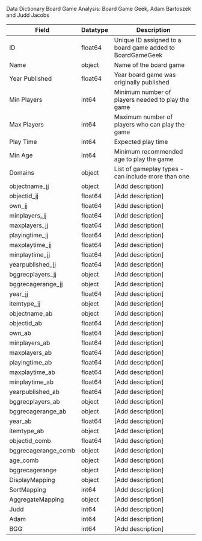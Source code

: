 Data Dictionary
Board Game Analysis: Board Game Geek, Adam Bartoszek and Judd Jacobs

| Field | Datatype | Description |
|-------|----------|-------------|
| ID | float64 | Unique ID assigned to a board game added to BoardGameGeek |
| Name | object | Name of the board game |
| Year Published | float64 | Year board game was originally published |
| Min Players | int64 | Minimum number of players needed to play the game |
| Max Players | int64 | Maximum number of players who can play the game |
| Play Time | int64 | Expected play time |
| Min Age | int64 | Minimum recommended age to play the game |
| Domains | object | List of gameplay types - can include more than one |
| objectname_jj | object | [Add description] |
| objectid_jj | float64 | [Add description] |
| own_jj | float64 | [Add description] |
| minplayers_jj | float64 | [Add description] |
| maxplayers_jj | float64 | [Add description] |
| playingtime_jj | float64 | [Add description] |
| maxplaytime_jj | float64 | [Add description] |
| minplaytime_jj | float64 | [Add description] |
| yearpublished_jj | float64 | [Add description] |
| bggrecplayers_jj | object | [Add description] |
| bggrecagerange_jj | object | [Add description] |
| year_jj | float64 | [Add description] |
| itemtype_jj | object | [Add description] |
| objectname_ab | object | [Add description] |
| objectid_ab | float64 | [Add description] |
| own_ab | float64 | [Add description] |
| minplayers_ab | float64 | [Add description] |
| maxplayers_ab | float64 | [Add description] |
| playingtime_ab | float64 | [Add description] |
| maxplaytime_ab | float64 | [Add description] |
| minplaytime_ab | float64 | [Add description] |
| yearpublished_ab | float64 | [Add description] |
| bggrecplayers_ab | object | [Add description] |
| bggrecagerange_ab | object | [Add description] |
| year_ab | float64 | [Add description] |
| itemtype_ab | object | [Add description] |
| objectid_comb | float64 | [Add description] |
| bggrecagerange_comb | object | [Add description] |
| age_comb | object | [Add description] |
| bggrecagerange | object | [Add description] |
| DisplayMapping | object | [Add description] |
| SortMapping | int64 | [Add description] |
| AggregateMapping | object | [Add description] |
| Judd | int64 | [Add description] |
| Adam | int64 | [Add description] |
| BGG | int64 | [Add description] |